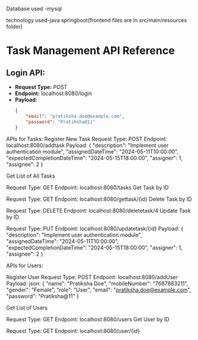 Database used -mysql

technology used-java springboot(frontend files are in src/main/resources folder)
# Task Management API Reference

## Login API:
- **Request Type:** POST
- **Endpoint:** localhost:8080/login
- **Payload:**
  ```json
  {
      "email": "pratiksha.doe@example.com",
      "password": "Pratiksha@11"
  }

APIs for Tasks:
Register New Task
Request Type: POST
Endpoint: localhost:8080/addtask
Payload:
{
  "description": "Implement user authentication module",
  "assignedDateTime": "2024-05-11T10:00:00",
  "expectedCompletionDateTime": "2024-05-15T18:00:00",
  "assigner": 1,
  "assignee": 2
}

Get List of All Tasks

Request Type: GET
Endpoint: localhost:8080/tasks
Get Task by ID

Request Type: GET
Endpoint: localhost:8080/gettask/{id}
Delete Task by ID

Request Type: DELETE
Endpoint: localhost:8080/deletetask/4
Update Task by ID

Request Type: PUT
Endpoint: localhost:8080/updatetask/{id}
Payload:
{
  "description": "Implement user authentication module",
  "assignedDateTime": "2024-05-11T10:00:00",
  "expectedCompletionDateTime": "2024-05-15T18:00:00",
  "assigner": 1,
  "assignee": 2
}

APIs for Users:

Register User
Request Type: POST
Endpoint: localhost:8080/addUser
Payload:
json:
{
  "name": "Pratiksha Doe",
  "mobileNumber": "7667883211",
  "gender": "Female",
  "role": "User",
  "email": "pratiksha.doe@example.com",
  "password": "Pratiksha@11"
}

Get List of Users

Request Type: GET
Endpoint: localhost:8080/users
Get User by ID

Request Type: GET
Endpoint: localhost:8080/user/{id}
